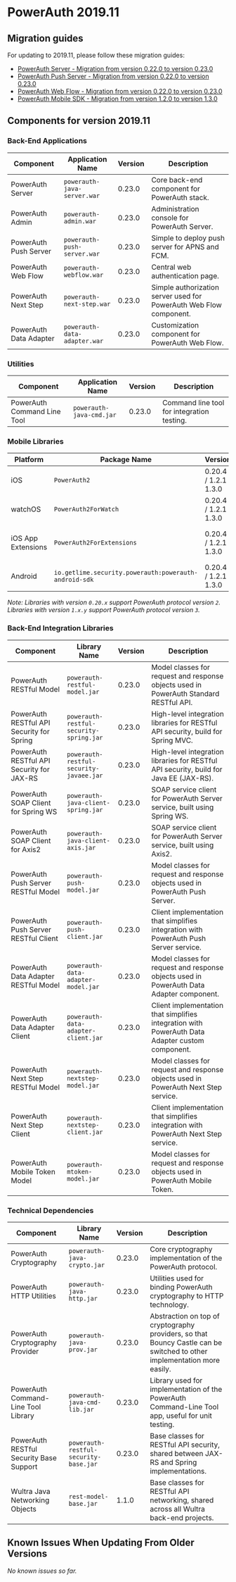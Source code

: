 # PowerAuth 2019.11

## Migration guides

For updating to 2019.11, please follow these migration guides:

- [PowerAuth Server - Migration from version 0.22.0 to version 0.23.0](https://github.com/wultra/powerauth-server/blob/develop/docs/PowerAuth-Server-0.23.0.md)
- [PowerAuth Push Server - Migration from version 0.22.0 to version 0.23.0](https://github.com/wultra/powerauth-push-server/blob/develop/docs/PowerAuth-Push-Server-0.23.0.md)
- [PowerAuth Web Flow - Migration from version 0.22.0 to version 0.23.0](https://github.com/wultra/powerauth-webflow/blob/develop/docs/Web-Flow-0.23.0.md)
- [PowerAuth Mobile SDK - Migration from version 1.2.0 to version 1.3.0](https://github.com/wultra/powerauth-mobile-sdk/blob/develop/docs/Migration-from-1.2-to-1.3.md)

## Components for version 2019.11

### Back-End Applications

| Component | Application Name | Version | Description |
|---|---|---|---|
| PowerAuth Server | `powerauth-java-server.war` | 0.23.0 | Core back-end component for PowerAuth stack. |
| PowerAuth Admin | `powerauth-admin.war` | 0.23.0 | Administration console for PowerAuth Server. |
| PowerAuth Push Server | `powerauth-push-server.war` | 0.23.0 | Simple to deploy push server for APNS and FCM. |
| PowerAuth Web Flow | `powerauth-webflow.war` | 0.23.0 | Central web authentication page. |
| PowerAuth Next Step | `powerauth-next-step.war` | 0.23.0 | Simple authorization server used for PowerAuth Web Flow component. |
| PowerAuth Data Adapter | `powerauth-data-adapter.war` | 0.23.0 | Customization component for PowerAuth Web Flow. |

### Utilities

| Component | Application Name | Version | Description |
|---|---|---|---|
| PowerAuth Command Line Tool | `powerauth-java-cmd.jar` | 0.23.0 | Command line tool for integration testing. |

### Mobile Libraries

| Platform | Package Name | Version | Description |
|---|---|---|---|
| iOS | `PowerAuth2` | 0.20.4 / 1.2.1 / 1.3.0 | A client library for iOS. |
| watchOS | `PowerAuth2ForWatch` | 0.20.4 / 1.2.1 / 1.3.0 | A limited library for watchOS. |
| iOS App Extensions | `PowerAuth2ForExtensions` | 0.20.4 / 1.2.1 / 1.3.0 | A limited library for iOS App Extensions. |
| Android | `io.getlime.security.powerauth:powerauth-android-sdk` | 0.20.4 / 1.2.1 / 1.3.0 | A client library for Android. |

_Note: Libraries with version `0.20.x` support PowerAuth protocol version `2`. Libraries with version `1.x.y` support PowerAuth protocol version `3`._

### Back-End Integration Libraries

| Component | Library Name |  Version | Description |
|---|---|---|---|
| PowerAuth RESTful Model | `powerauth-restful-model.jar` | 0.23.0 | Model classes for request and response objects used in PowerAuth Standard RESTful API. |
| PowerAuth RESTful API Security for Spring | `powerauth-restful-security-spring.jar` | 0.23.0 | High-level integration libraries for RESTful API security, build for Spring MVC. |
| PowerAuth RESTful API Security for JAX-RS | `powerauth-restful-security-javaee.jar` | 0.23.0 | High-level integration libraries for RESTful API security, build for Java EE (JAX-RS). |
| PowerAuth SOAP Client for Spring WS | `powerauth-java-client-spring.jar` | 0.23.0 | SOAP service client for PowerAuth Server service, built using Spring WS. |
| PowerAuth SOAP Client for Axis2 | `powerauth-java-client-axis.jar` | 0.23.0 | SOAP service client for PowerAuth Server service, built using Axis2. |
| PowerAuth Push Server RESTful Model | `powerauth-push-model.jar` | 0.23.0 | Model classes for request and response objects used in PowerAuth Push Server. |
| PowerAuth Push Server RESTful Client | `powerauth-push-client.jar` | 0.23.0 | Client implementation that simplifies integration with PowerAuth Push Server service. |
| PowerAuth Data Adapter RESTful Model | `powerauth-data-adapter-model.jar` | 0.23.0 | Model classes for request and response objects used in PowerAuth Data Adapter component. |
| PowerAuth Data Adapter Client | `powerauth-data-adapter-client.jar` | 0.23.0 | Client implementation that simplifies integration with PowerAuth Data Adapter custom component. |
| PowerAuth Next Step RESTful Model | `powerauth-nextstep-model.jar` | 0.23.0 | Model classes for request and response objects used in PowerAuth Next Step service. |
| PowerAuth Next Step Client | `powerauth-nextstep-client.jar` | 0.23.0 | Client implementation that simplifies integration with PowerAuth Next Step service. |
| PowerAuth Mobile Token Model | `powerauth-mtoken-model.jar` | 0.23.0 | Model classes for request and response objects used in PowerAuth Mobile Token. |

### Technical Dependencies

| Component | Library Name | Version | Description |
|---|---|---|---|
| PowerAuth Cryptography | `powerauth-java-crypto.jar` | 0.23.0 | Core cryptography implementation of the PowerAuth protocol. |
| PowerAuth HTTP Utilities | `powerauth-java-http.jar` | 0.23.0 | Utilities used for binding PowerAuth cryptography to HTTP technology. |
| PowerAuth Cryptography Provider | `powerauth-java-prov.jar` | 0.23.0 | Abstraction on top of cryptography providers, so that Bouncy Castle can be switched to other implementation more easily. |
| PowerAuth Command-Line Tool Library | `powerauth-java-cmd-lib.jar` | 0.23.0 | Library used for implementation of the PowerAuth Command-Line Tool app, useful for unit testing. |
| PowerAuth RESTful Security Base Support | `powerauth-restful-security-base.jar` | 0.23.0 | Base classes for RESTful API security, shared between JAX-RS and Spring implementations. |
| Wultra Java Networking Objects | `rest-model-base.jar` | 1.1.0 | Base classes for RESTful API networking, shared across all Wultra back-end projects. |

## Known Issues When Updating From Older Versions

_No known issues so far._